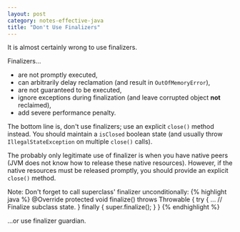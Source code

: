 ```yaml
---
layout: post
category: notes-effective-java
title: "Don't Use Finalizers"
---
```


It is almost certainly wrong to use finalizers.

Finalizers...

* are not promptly executed,
* can arbitrarily delay reclamation (and result in `OutOfMemoryError`),
* are not guaranteed to be executed,
* ignore exceptions during finalization
  (and leave corrupted object **not** reclaimed),
* add severe performance penalty.

The bottom line is, don't use finalizers;
use an explicit `close()` method instead.
You should maintain a `isClosed` boolean state
(and usually throw `IllegalStateException` on multiple `close()` calls).

The probably only legitimate use of finalizer is when you have native peers
(JVM does not know how to release these native resources).
However, if the native resources must be released promptly,
you should provide an explicit `close()` method.

Note: Don't forget to call superclass' finalizer unconditionally:
{% highlight java %}
@Override
protected void finalize() throws Throwable {
  try {
    ... // Finalize subclass state.
  } finally {
    super.finalize();
  }
}
{% endhighlight %}

...or use finalizer guardian.
